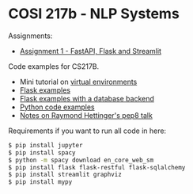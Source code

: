 # COSI 217b - NLP Systems

Assignments:

- [Assignment 1 - FastAPI, Flask and Streamlit](assignments/a1/README.md)

Code examples for CS217B.

- Mini tutorial on [virtual environments](environments/python-venv.md)
- [Flask examples](web-services/flask/README.md)
- [Flask examples with a database backend](databases/alchemy/README.md)
- [Python code examples](python/examples)
- [Notes on Raymond Hettinger's pep8 talk](python/pep8-and-beyond/)

Requirements if you want to run all code in here:

```bash
$ pip install jupyter
$ pip install spacy
$ python -m spacy download en_core_web_sm
$ pip install flask flask-restful flask-sqlalchemy
$ pip install streamlit graphviz
$ pip install mypy
```
